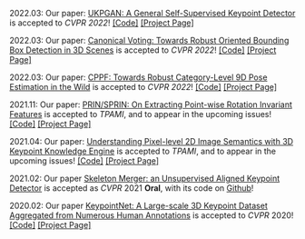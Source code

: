 2022.03: Our paper: <a href='https://arxiv.org/abs/2011.11974'>UKPGAN: A General Self-Supervised Keypoint Detector</a> is accepted to <i>CVPR 2022</i>! <a href='https://github.com/qq456cvb/UKPGAN'>[Code]</a> <a href='/ukpgan'>[Project Page]</a>

2022.03: Our paper: <a href='https://arxiv.org/abs/2011.12001'>Canonical Voting: Towards Robust Oriented Bounding Box Detection in 3D Scenes</a> is accepted to <i>CVPR 2022</i>! <a href='https://github.com/qq456cvb/CanonicalVoting'>[Code]</a> <a href='/canon-voting'>[Project Page]</a>

2022.03: Our paper: <a href='https://arxiv.org/pdf/2203.03089.pdf'>CPPF: Towards Robust Category-Level 9D Pose Estimation in the Wild</a> is accepted to <i>CVPR 2022</i>! <a href='https://github.com/qq456cvb/CPPF'>[Code]</a> <a href='/projects/cppf'>[Project Page]</a>

2021.11: Our paper: <a href='https://arxiv.org/abs/2102.12093'>PRIN/SPRIN: On Extracting Point-wise Rotation Invariant Features</a> is accepted to <i>TPAMI</i>, and to appear in the upcoming issues! <a href='https://github.com/qq456cvb/SPRIN'>[Code]</a> <a href='/sprin'>[Project Page]</a>

2021.04: Our paper: <a href='https://arxiv.org/abs/2111.10817'>Understanding Pixel-level 2D Image Semantics with 3D Keypoint Knowledge Engine</a> is accepted to <i>TPAMI</i>, and to appear in the upcoming issues! <a href='#'>[Code]</a> <a href='/pixel-understanding'>[Project Page]</a>

2021.02: Our paper <a href='https://arxiv.org/abs/2103.10814'>Skeleton Merger: an Unsupervised Aligned Keypoint Detector</a> is accepted as <i>CVPR</i> 2021 <b>Oral</b>, with its code on <a href='https://github.com/eliphatfs/SkeletonMerger'>Github</a>!

<!-- 2020.06: Our code and full dataset for <a href='/keypointnet'>KeypointNet</a> are released on <a href='https://github.com/qq456cvb/KeypointNet'>Github</a>! -->

2020.02: Our paper <a href='https://arxiv.org/abs/2002.12687'>KeypointNet: A Large-scale 3D Keypoint Dataset Aggregated from Numerous Human Annotations</a> is accepted to <i>CVPR</i> 2020! <a href='https://github.com/qq456cvb/KeypointNet'>[Code]</a> <a href='/keypointnet'>[Project Page]</a>
